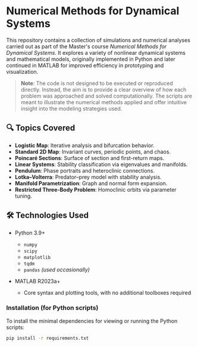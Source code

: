 # Numerical Methods for Dynamical Systems

This repository contains a collection of simulations and numerical analyses carried out as part of the Master's course *Numerical Methods for Dynamical Systems*. It explores a variety of nonlinear dynamical systems and mathematical models, originally implemented in Python and later continued in MATLAB for improved efficiency in prototyping and visualization.

> **Note**: The code is not designed to be executed or reproduced directly. Instead, the aim is to provide a clear overview of how each problem was approached and solved computationally. The scripts are meant to illustrate the numerical methods applied and offer intuitive insight into the modeling strategies used.

## 🔍 Topics Covered

- **Logistic Map**: Iterative analysis and bifurcation behavior.
- **Standard 2D Map**: Invariant curves, periodic points, and chaos.
- **Poincaré Sections**: Surface of section and first-return maps.
- **Linear Systems**: Stability classification via eigenvalues and manifolds.
- **Pendulum**: Phase portraits and heteroclinic connections.
- **Lotka–Volterra**: Predator–prey model with stability analysis.
- **Manifold Parametrization**: Graph and normal form expansion.
- **Restricted Three-Body Problem**: Homoclinic orbits via parameter tuning.

## 🛠 Technologies Used

- Python 3.9+  
  - `numpy`  
  - `scipy`  
  - `matplotlib`  
  - `tqdm`  
  - `pandas` *(used occasionally)*

- MATLAB R2023a+  
  - Core syntax and plotting tools, with no additional toolboxes required

### Installation (for Python scripts)

To install the minimal dependencies for viewing or running the Python scripts:

```bash
pip install -r requirements.txt


